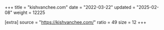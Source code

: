 +++
title = "kishvanchee.com"
date = "2022-03-22"
updated = "2025-02-08"
weight = 12225

[extra]
source = "https://kishvanchee.com/"
ratio = 49
size = 12
+++
